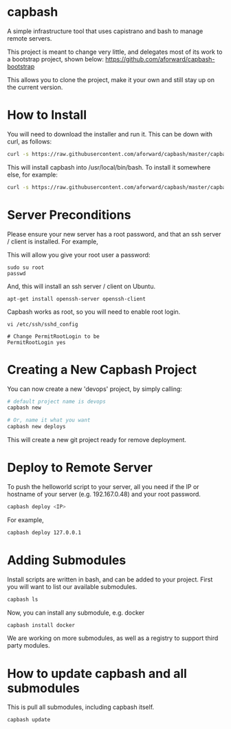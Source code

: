 capbash
=======

A simple infrastructure tool that uses capistrano and bash to manage remote servers.

This project is meant to change very little, and delegates most of its work to a bootstrap project, shown below:
https://github.com/aforward/capbash-bootstrap

This allows you to clone the project, make it your own and still stay up on the current version.

# How to Install #

You will need to download the installer and run it.  This can be down with curl, as follows:

```bash
curl -s https://raw.githubusercontent.com/aforward/capbash/master/capbash-installer | bash
```

This will install capbash into /usr/local/bin/bash.  To install it somewhere else, for example:

```bash
curl -s https://raw.githubusercontent.com/aforward/capbash/master/capbash-installer | bash -s -- --path ~/.bin
```


# Server Preconditions #

Please ensure your new server has a root password, and that an ssh server / client is installed.  For example,

This will allow you give your root user a password:

```
sudo su root
passwd
```

And, this will install an ssh server / client on Ubuntu.

```
apt-get install openssh-server openssh-client
```

Capbash works as root, so you will need to enable root login.
```
vi /etc/ssh/sshd_config

# Change PermitRootLogin to be
PermitRootLogin yes
```


# Creating a New Capbash Project #

You can now create a new 'devops' project, by simply calling:

```bash
# default project name is devops
capbash new

# Or, name it what you want
capbash new deploys
```

This will create a new git project ready for remove deployment.


# Deploy to Remote Server #

To push the helloworld script to your server, all you need if the IP or hostname of your server (e.g. 192.167.0.48) and your root password.

```bash
capbash deploy <IP>
```

For example,

```bash
capbash deploy 127.0.0.1
```

# Adding Submodules #

Install scripts are written in bash, and can be added to your project. First you will want to list our available submodules.

```bash
capbash ls
```

Now, you can install any submodule, e.g. docker

```bash
capbash install docker
```

We are working on more submodules, as well as a registry to support third party modules.

# How to update capbash and all submodules #

This is pull all submodules, including capbash itself.

```bash
capbash update
```
